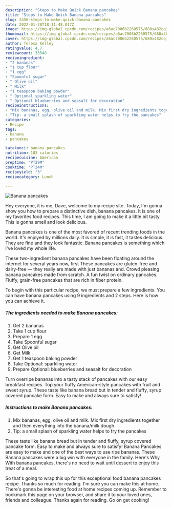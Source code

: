 ```yaml
---
description: "Steps to Make Quick Banana pancakes"
title: "Steps to Make Quick Banana pancakes"
slug: 2450-steps-to-make-quick-banana-pancakes
date: 2022-01-28T18:11:48.017Z
image: https://img-global.cpcdn.com/recipes/a6ac7006b2260575/680x482cq70/banana-pancakes-recipe-main-photo.jpg
thumbnail: https://img-global.cpcdn.com/recipes/a6ac7006b2260575/680x482cq70/banana-pancakes-recipe-main-photo.jpg
cover: https://img-global.cpcdn.com/recipes/a6ac7006b2260575/680x482cq70/banana-pancakes-recipe-main-photo.jpg
author: Teresa Kelley
ratingvalue: 4.7
reviewcount: 33548
recipeingredient:
- "2 bananas"
- "1 cup flour"
- "1 egg"
- "Spoonful sugar"
- " Olive oil"
- " Milk"
- "1 teaspoon baking powder"
- " Optional sparkling water"
- " Optional blueberries and seasalt for decoration"
recipeinstructions:
- "Mix bananas, egg, olive oil and milk. Mix first dry ingredients together and then everything into the banana/milk dough."
- "Tip: a small splash of sparkling water helps to fry the pancakes"
categories:
- Recipe
tags:
- banana
- pancakes

katakunci: banana pancakes 
nutrition: 183 calories
recipecuisine: American
preptime: "PT29M"
cooktime: "PT34M"
recipeyield: "3"
recipecategory: Lunch

---
```



![Banana pancakes](https://img-global.cpcdn.com/recipes/a6ac7006b2260575/680x482cq70/banana-pancakes-recipe-main-photo.jpg)

Hey everyone, it is me, Dave, welcome to my recipe site. Today, I'm gonna show you how to prepare a distinctive dish, banana pancakes. It is one of my favorites food recipes. This time, I am going to make it a little bit tasty. This is gonna smell and look delicious.

Banana pancakes is one of the most favored of recent trending foods in the world. It's enjoyed by millions daily. It is simple, it is fast, it tastes delicious. They are fine and they look fantastic. Banana pancakes is something which I've loved my whole life.

These two-ingredient banana pancakes have been floating around the internet for several years now, first These pancakes are gluten-free and dairy-free — they really are made with just bananas and. Crowd pleasing banana pancakes made from scratch. A fun twist on ordinary pancakes. Fluffy, grain-free pancakes that are rich in fiber protein.


To begin with this particular recipe, we must prepare a few ingredients. You can have banana pancakes using 9 ingredients and 2 steps. Here is how you can achieve it.

<!--inarticleads1-->

##### The ingredients needed to make Banana pancakes:

1. Get 2 bananas
1. Take 1 cup flour
1. Prepare 1 egg
1. Take Spoonful sugar
1. Get  Olive oil
1. Get  Milk
1. Get 1 teaspoon baking powder
1. Take  Optional: sparkling water
1. Prepare  Optional: blueberries and seasalt for decoration


Turn overripe bananas into a tasty stack of pancakes with our easy breakfast recipes. Top your fluffy American-style pancakes with fruit and sweet syrup. These taste like banana bread but in tender and fluffy, syrup covered pancake form. Easy to make and always sure to satisfy! 

<!--inarticleads2-->

##### Instructions to make Banana pancakes:

1. Mix bananas, egg, olive oil and milk. Mix first dry ingredients together and then everything into the banana/milk dough.
1. Tip: a small splash of sparkling water helps to fry the pancakes


These taste like banana bread but in tender and fluffy, syrup covered pancake form. Easy to make and always sure to satisfy! Banana Pancakes are easy to make and one of the best ways to use ripe bananas. These Banana pancakes were a big win with everyone in the family. Here&#39;s Why With banana pancakes, there&#39;s no need to wait until dessert to enjoy this treat of a meal. 

So that's going to wrap this up for this exceptional food banana pancakes recipe. Thanks so much for reading. I'm sure you can make this at home. There's gonna be interesting food at home recipes coming up. Remember to bookmark this page on your browser, and share it to your loved ones, friends and colleague. Thanks again for reading. Go on get cooking!
